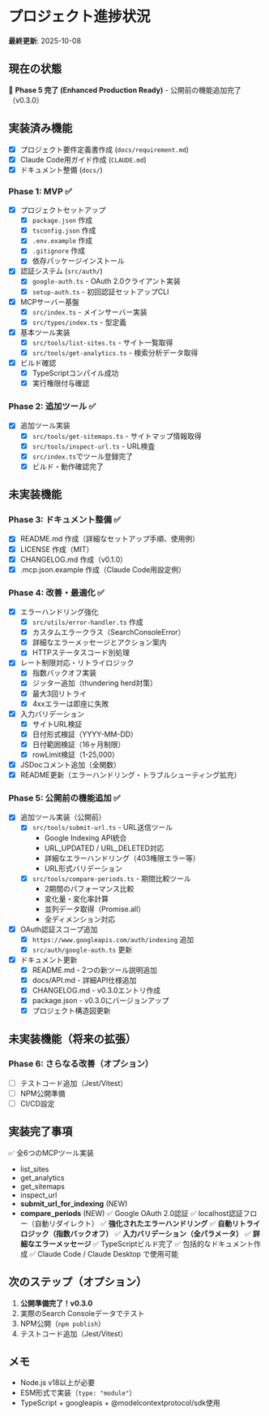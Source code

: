 # プロジェクト進捗状況

**最終更新**: 2025-10-08

## 現在の状態

🚀 **Phase 5 完了 (Enhanced Production Ready)** - 公開前の機能追加完了（v0.3.0）

## 実装済み機能

- [x] プロジェクト要件定義書作成 (`docs/requirement.md`)
- [x] Claude Code用ガイド作成 (`CLAUDE.md`)
- [x] ドキュメント整備 (`docs/`)

### Phase 1: MVP ✅

- [x] プロジェクトセットアップ
  - [x] `package.json` 作成
  - [x] `tsconfig.json` 作成
  - [x] `.env.example` 作成
  - [x] `.gitignore` 作成
  - [x] 依存パッケージインストール

- [x] 認証システム (`src/auth/`)
  - [x] `google-auth.ts` - OAuth 2.0クライアント実装
  - [x] `setup-auth.ts` - 初回認証セットアップCLI

- [x] MCPサーバー基盤
  - [x] `src/index.ts` - メインサーバー実装
  - [x] `src/types/index.ts` - 型定義

- [x] 基本ツール実装
  - [x] `src/tools/list-sites.ts` - サイト一覧取得
  - [x] `src/tools/get-analytics.ts` - 検索分析データ取得

- [x] ビルド確認
  - [x] TypeScriptコンパイル成功
  - [x] 実行権限付与確認

### Phase 2: 追加ツール ✅

- [x] 追加ツール実装
  - [x] `src/tools/get-sitemaps.ts` - サイトマップ情報取得
  - [x] `src/tools/inspect-url.ts` - URL検査
  - [x] `src/index.ts`でツール登録完了
  - [x] ビルド・動作確認完了

## 未実装機能

### Phase 3: ドキュメント整備 ✅

- [x] README.md 作成（詳細なセットアップ手順、使用例）
- [x] LICENSE 作成（MIT）
- [x] CHANGELOG.md 作成（v0.1.0）
- [x] .mcp.json.example 作成（Claude Code用設定例）

### Phase 4: 改善・最適化 ✅

- [x] エラーハンドリング強化
  - [x] `src/utils/error-handler.ts` 作成
  - [x] カスタムエラークラス（SearchConsoleError）
  - [x] 詳細なエラーメッセージとアクション案内
  - [x] HTTPステータスコード別処理
- [x] レート制限対応・リトライロジック
  - [x] 指数バックオフ実装
  - [x] ジッター追加（thundering herd対策）
  - [x] 最大3回リトライ
  - [x] 4xxエラーは即座に失敗
- [x] 入力バリデーション
  - [x] サイトURL検証
  - [x] 日付形式検証（YYYY-MM-DD）
  - [x] 日付範囲検証（16ヶ月制限）
  - [x] rowLimit検証（1-25,000）
- [x] JSDocコメント追加（全関数）
- [x] README更新（エラーハンドリング・トラブルシューティング拡充）

### Phase 5: 公開前の機能追加 ✅

- [x] 追加ツール実装（公開前）
  - [x] `src/tools/submit-url.ts` - URL送信ツール
    - Google Indexing API統合
    - URL_UPDATED / URL_DELETED対応
    - 詳細なエラーハンドリング（403権限エラー等）
    - URL形式バリデーション
  - [x] `src/tools/compare-periods.ts` - 期間比較ツール
    - 2期間のパフォーマンス比較
    - 変化量・変化率計算
    - 並列データ取得（Promise.all）
    - 全ディメンション対応
- [x] OAuth認証スコープ追加
  - [x] `https://www.googleapis.com/auth/indexing` 追加
  - [x] `src/auth/google-auth.ts` 更新
- [x] ドキュメント更新
  - [x] README.md - 2つの新ツール説明追加
  - [x] docs/API.md - 詳細API仕様追加
  - [x] CHANGELOG.md - v0.3.0エントリ作成
  - [x] package.json - v0.3.0にバージョンアップ
  - [x] プロジェクト構造図更新

## 未実装機能（将来の拡張）

### Phase 6: さらなる改善（オプション）

- [ ] テストコード追加（Jest/Vitest）
- [ ] NPM公開準備
- [ ] CI/CD設定

## 実装完了事項

✅ 全6つのMCPツール実装
  - list_sites
  - get_analytics
  - get_sitemaps
  - inspect_url
  - **submit_url_for_indexing** (NEW)
  - **compare_periods** (NEW)
✅ Google OAuth 2.0認証
✅ localhost認証フロー（自動リダイレクト）
✅ **強化されたエラーハンドリング**
✅ **自動リトライロジック（指数バックオフ）**
✅ **入力バリデーション（全パラメータ）**
✅ **詳細なエラーメッセージ**
✅ TypeScriptビルド完了
✅ 包括的なドキュメント作成
✅ Claude Code / Claude Desktop で使用可能

## 次のステップ（オプション）

1. **公開準備完了！v0.3.0**
2. 実際のSearch Consoleデータでテスト
3. NPM公開（`npm publish`）
4. テストコード追加（Jest/Vitest）

## メモ

- Node.js v18以上が必要
- ESM形式で実装（`type: "module"`）
- TypeScript + googleapis + @modelcontextprotocol/sdk使用
